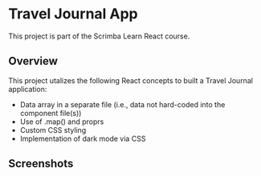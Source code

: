 # Travel Journal App

This project is part of the Scrimba Learn React course.

## Overview

This project utalizes the following React concepts to built a Travel Journal application:
* Data array in a separate file (i.e., data not hard-coded into the component file(s))
* Use of .map() and proprs
* Custom CSS styling
* Implementation of dark mode via CSS

## Screenshots
